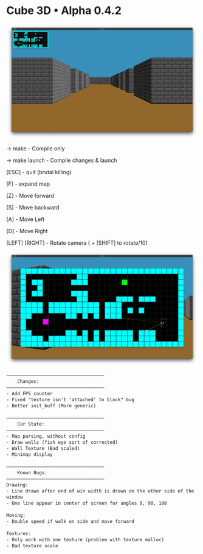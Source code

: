 # Cube 3D • Alpha 0.4.2

![Cube3D Screenshot](/images/textured.png)

-> make - Compile only

-> make launch - Compile changes & launch


[ESC] - quit (brutal killing)

[F] - expand map

[Z] - Move forward

[S] - Move backward

[A] - Move Left

[D] - Move Right

[LEFT] [RIGHT] - Rotate camera ( + [SHIFT] to rotate/10)

![Cube3D Minimap expanded](/images/minimap.png)


	————————————————————————————————————
		Changes:
	————————————————————————————————————
	- Add FPS counter
	- Fixed "texture isn't 'attached' to block" bug
	- Better init_buff (More generic)

    ————————————————————————————————————
		Cur State:
	————————————————————————————————————
	- Map parsing, without config
	- Draw walls (fish eye sort of corrected)
	- Wall Texture (Bad scaled)
	- Minimap display
	
	————————————————————————————————————
    	Known Bugs:
	————————————————————————————————————
	Drawing: 
	- Line drawn after end of win width is drawn on the other side of the window
	- One line appear in center of screen for angles 0, 90, 180
	
	Moving:
	- Double speed if walk on side and move forward

	Textures:
	- Only work with one texture (problem with texture malloc)
	- Bad texture scale
